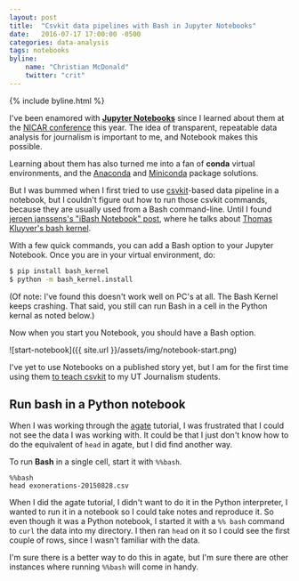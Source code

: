 ```yaml
---
layout: post
title:  "Csvkit data pipelines with Bash in Jupyter Notebooks"
date:   2016-07-17 17:00:00 -0500
categories: data-analysis
tags: notebooks
byline:
    name: "Christian McDonald"
    twitter: "crit"
---
```


{% include byline.html %}

I've been enamored with **[Jupyter Notebooks](http://jupyter.org/)** since I learned about them at the [NICAR conference](http://www.ire.org/conferences/nicar2016/) this year. The idea of transparent, repeatable data analysis for journalism is important to me, and Notebook makes this possible.

Learning about them has also turned me into a fan of **conda** virtual environments, and the [Anaconda](https://www.continuum.io/downloads) and [Miniconda](http://conda.pydata.org/miniconda.html) package solutions.

But I was bummed when I first tried to use [csvkit](https://csvkit.readthedocs.org/)-based data pipeline in a notebook, but I couldn't figure out how to run those csvkit commands, because they are usually used from a Bash command-line. Until I found [jeroen janssens's "iBash Notebook" post](http://jeroenjanssens.com/2015/02/19/ibash-notebook.html), where he talks about [Thomas Kluyver's bash kernel](https://github.com/takluyver/bash_kernel).

With a few quick commands, you can add a Bash option to your Jupyter Notebook. Once you are in your virtual environment, do:

``` bash
$ pip install bash_kernel
$ python -m bash_kernel.install
```

(Of note: I've found this doesn't work well on PC's at all. The Bash Kernel keeps crashing. That said, you still can run Bash in a cell in the Python kernal as noted below.)

Now when you start you Notebook, you should have a Bash option.

![start-notebook]({{ site.url }}/assets/img/notebook-start.png)

I've yet to use Notebooks on a published story yet, but I am for the first time using them [to teach csvkit](https://github.com/utdata/cli-tools/blob/master/lectures/UsingNotebooks.md) to my UT Journalism students.

## Run bash in a Python notebook

When I was working through the [agate](http://agate.readthedocs.io/en/1.4.0/tutorial.html) tutorial, I was frustrated that I could not see the data I was working with. It could be that I just don't know how to do the equivalent of `head` in agate, but I did find another way.

To run **Bash** in a single cell, start it with `%%bash`.

```
%%bash
head exonerations-20150828.csv
```

When I did the agate tutorial, I didn't want to do it in the Python interpreter, I wanted to run it in a notebook so I could take notes and reproduce it. So even though it was a Python notebook, I started it with a `%% bash` command to `curl` the data into my directory. I then ran `head` on it so I could see the first couple of rows, since I wasn't familiar with the data.

I'm sure there is a better way to do this in agate, but I'm sure there are other instances where running `%%bash` will come in handy.
